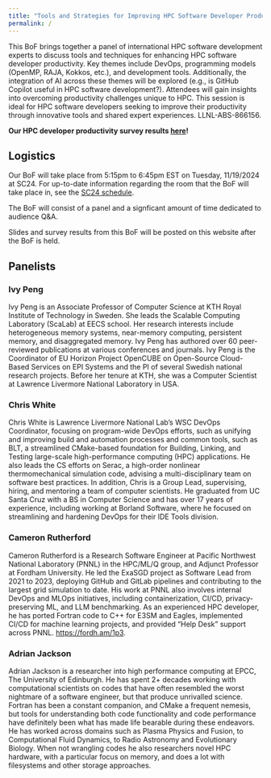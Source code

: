 ```yaml
---
title: "Tools and Strategies for Improving HPC Software Developer Productivity"
permalink: /
---
```


<!-- # Tools and Strategies for Improving HPC Software Developer Productivity -->

This BoF brings together a panel of international HPC software development experts to discuss tools and techniques for enhancing HPC software developer productivity. Key themes include DevOps, programming models (OpenMP, RAJA, Kokkos, etc.), and development tools. Additionally, the integration of AI across these themes will be explored (e.g., is GitHub Copilot useful in HPC software development?). Attendees will gain insights into overcoming productivity challenges unique to HPC. This session is ideal for HPC software developers seeking to improve their productivity through innovative tools and shared expert experiences. LLNL-ABS-866156.

**Our HPC developer productivity survey results [here](https://docs.google.com/spreadsheets/d/1GjMR9rQL86iPB9OhtQAUDOlOtAUHiYkDEp9Hx-QGnJg/edit?usp=sharing)!**

## Logistics

Our BoF will take place from 5:15pm to 6:45pm EST on Tuesday, 11/19/2024 at SC24.
For up-to-date information regarding the room that the BoF will take place in, see
the [SC24 schedule](https://sc24.conference-program.com/presentation/?id=bof148&sess=sess617).

The BoF will consist of a panel and a signficant amount of time dedicated to audience Q&A.

Slides and survey results from this BoF will be posted on this website after the BoF is held.

## Panelists

### Ivy Peng

Ivy Peng is an Associate Professor of Computer Science at KTH Royal Institute of Technology in Sweden. She leads the Scalable Computing Laboratory (ScaLab) at EECS school. Her research interests include heterogeneous memory systems, near-memory computing, persistent memory, and disaggregated memory. Ivy Peng has authored over 60 peer-reviewed publications at various conferences and journals. Ivy Peng is the Coordinator of EU Horizon Project OpenCUBE on Open-Source Cloud-Based Services on EPI Systems and the PI of several Swedish national research projects. Before her tenure at KTH, she was a Computer Scientist at Lawrence Livermore National Laboratory in USA. 

### Chris White

Chris White is Lawrence Livermore National Lab’s WSC DevOps Coordinator, focusing on program-wide DevOps efforts, such as unifying and improving build and automation processes and common tools, such as BLT, a streamlined CMake-based foundation for Building, Linking, and Testing large-scale high-performance computing (HPC) applications. He also leads the CS efforts on Serac, a high-order nonlinear thermomechanical simulation code, advising a multi-disciplinary team on software best practices. In addition, Chris is a Group Lead, supervising, hiring, and mentoring a team of computer scientists. He graduated from UC Santa Cruz with a BS in Computer Science and has over 17 years of experience, including working at Borland Software, where he focused on streamlining and hardening DevOps for their IDE Tools division.

### Cameron Rutherford

Cameron Rutherford is a Research Software Engineer at Pacific Northwest National Laboratory (PNNL) in the HPC/ML/Q group, and Adjunct Professor at Fordham University. He led the ExaSGD project as Software Lead from 2021 to 2023, deploying GitHub and GitLab pipelines and contributing to the largest grid simulation to date. His work at PNNL also involves internal DevOps and MLOps initiatives, including containerization, CI/CD, privacy-preserving ML, and LLM benchmarking. As an experienced HPC developer, he has ported Fortran code to C++ for E3SM and Eagles, implemented CI/CD for machine learning projects, and provided “Help Desk” support across PNNL. https://fordh.am/1p3.

### Adrian Jackson

Adrian Jackson is a researcher into high performance computing at EPCC, The University of Edinburgh. He has spent 2+ decades working with computational scientists on codes that have often resembled the worst nightmare of a software engineer, but that produce unrivalled science. Fortran has been a constant companion, and CMake a frequent nemesis, but tools for understanding both code functionality and code performance have definitely been what has made life bearable during these endeavors. He has worked across domains such as Plasma Physics and Fusion, to Computational Fluid Dynamics, to Radio Astronomy and Evolutionary Biology. When not wrangling codes he also researchers novel HPC hardware, with a particular focus on memory, and does a lot with filesystems and other storage approaches.